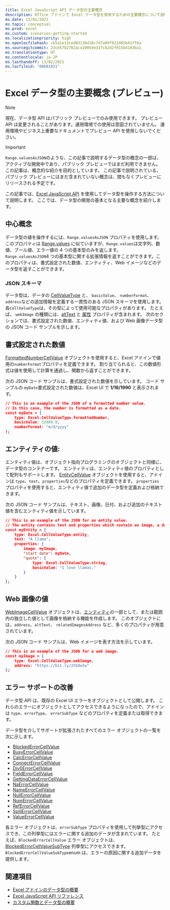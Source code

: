 ```yaml
---
title: Excel JavaScript API データ型の主要概念
description: Office アドインで Excel データ型を使用するための主要概念について説明します。
ms.date: 11/01/2021
ms.topic: conceptual
ms.prod: excel
ms.custom: scenarios:getting-started
ms.localizationpriority: high
ms.openlocfilehash: cb5a1e13ced03116d10c7d7a09f822485b41ff6a
ms.sourcegitcommit: 23ce57b2702aca19054e31fcb2d2f015b4183ba1
ms.translationtype: HT
ms.contentlocale: ja-JP
ms.lasthandoff: 11/02/2021
ms.locfileid: "60681831"
---
```

# <a name="excel-data-types-core-concepts-preview"></a>Excel データ型の主要概念 (プレビュー)

> [!NOTE]
> 現在、データ型 API はパブリック プレビューでのみ使用できます。 プレビュー API は変更されることがあります。運用環境での使用は意図されていません。 運用環境やビジネス上重要なドキュメントでプレビュー API を使用しないでください。

> [!IMPORTANT]
> `Range.valuesAsJSON`のような、この記事で説明するデータ型の概念の一部は、アクティブな開発中であり、パブリック プレビューではまだ利用できません。 この記事は、概念的な紹介を目的としています。 この記事で説明されている、パブリック プレビューにはまだ含まれていない概念は、間もなくプレビューにリリースされる予定です。

この記事では、[Excel JavaScript API](../reference/overview/excel-add-ins-reference-overview.md) を使用してデータ型を操作する方法について説明します。 ここでは、データ型の開発の基本となる主要な概念を紹介します。

## <a name="core-concepts"></a>中心概念

データ型の値を操作するには、`Range.valuesAsJSON` プロパティを使用します。 このプロパティは [Range.values](/javascript/api/excel/excel.range#values) に似ていますが、`Range.values`は文字列、数値、ブール値、エラー値の 4 つの基本型のみを返します。 `Range.valuesAsJSON`4 つの基本型に関する拡張情報を返すことができます。このプロパティは、書式設定された数値、エンティティ、Web イメージなどのデータ型を返すことができます。

### <a name="json-schema"></a>JSON スキーマ

データ型は、データの [CellValueType](/javascript/api/excel/excel.cellvaluetype) と、 `basicValue`、 `numberFormat`、 `address`などの追加情報を定義する一貫性のある JSON スキーマを使用します。 各`CellValueType`は、その型によって使用可能なプロパティがあります。 たとえば、 `webImage` の種類には、[altText](/javascript/api/excel/excel.webimagecellvalue#altText) と [属性](/javascript/api/excel/excel.webimagecellvalue#attribution) プロパティが含まれます。 次のセクションでは、書式設定された数値、エンティティ値、および Web 画像データ型の JSON コード サンプルを示します。

## <a name="formatted-number-values"></a>書式設定された数値

[FormattedNumberCellValue](/javascript/api/excel/excel.formattednumbercellvalue) オブジェクトを使用すると、Excel アドインで値用の`numberFormat`プロパティを定義できます。 割り当てられると、この数値形式は値を使用して計算を通過し、関数から返すことができます。

次の JSON コード サンプルは、書式設定された数値を示しています。 コード サンプルの `myDate`書式設定された数値は、Excel UI で **1/16/1990** と表示されます。

```json
// This is an example of the JSON of a formatted number value.
// In this case, the number is formatted as a date.
const myDate = {
    type: Excel.CellValueType.formattedNumber,
    basicValue: 32889.0,
    numberFormat: "m/d/yyyy"
};
```

## <a name="entity-values"></a>エンティティの値:

エンティティ値は、オブジェクト指向プログラミングのオブジェクトと同様に、データ型のコンテナーです。 エンティティは、エンティティ値のプロパティとして配列もサポートします。 [EntityCellValue](/javascript/api/excel/excel.entitycellvalue) オブジェクトを使用すると、アドインは `type`、`text`、`properties`などのプロパティを定義できます。 `properties` プロパティを使用すると、エンティティ値で追加のデータ型を定義および格納できます。

次の JSON コード サンプルは、テキスト、画像、日付、および追加のテキスト値を含むエンティティ値を示しています。

```json
// This is an example of the JSON for an entity value.
// The entity contains text and properties which contain an image, a date, and another text value.
const myEntity = {
    type: Excel.CellValueType.entity,
    text: "A llama",
    properties: {
        image: myImage,
        "start date": myDate,
        "quote": {
            type: Excel.CellValueType.string,
            basicValue: "I love llamas."
        }
    }
};
```

## <a name="web-image-values"></a>Web 画像の値

[WebImageCellValue](/javascript/api/excel/excel.webimagecellvalue) オブジェクトは、[エンティティ](#entity-values)の一部として、または範囲内の独立した値として画像を格納する機能を作成します。 このオブジェクトには、`address`、`altText`、 `relatedImagesAddress` など、多くのプロパティが用意されています。

次の JSON コード サンプルは、Web イメージを表す方法を示しています。

```json
// This is an example of the JSON for a web image.
const myImage = {
    type: Excel.CellValueType.webImage,
    address: "https://bit.ly/2YGOwtw"
};
```

## <a name="improved-error-support"></a>エラー サポートの改善

データ型 API は、既存の Excel UI エラーをオブジェクトとして公開します。 これらのエラーにオブジェクトとしてアクセスできるようになったので、アドインは `type`、`errorType`、 `errorSubType` などのプロパティを定義または取得できます。

データ型を介してサポートが拡張されたすべてのエラー オブジェクトの一覧を次に示します。

- [BlockedErrorCellValue](/javascript/api/excel/excel.blockederrorcellvalue)
- [BusyErrorCellValue](/javascript/api/excel/excel.busyerrorcellvalue)
- [CalcErrorCellValue](/javascript/api/excel/excel.calcerrorcellvalue)
- [ConnectErrorCellValue](/javascript/api/excel/excel.connecterrorcellvalue)
- [Div0ErrorCellValue](/javascript/api/excel/excel.div0errorcellvalue)
- [FieldErrorCellValue](/javascript/api/excel/excel.fielderrorcellvalue)
- [GettingDataErrorCellValue](/javascript/api/excel/excel.gettingdataerrorcellvalue)
- [NaErrorCellValue](/javascript/api/excel/excel.naerrorcellvalue)
- [NameErrorCellValue](/javascript/api/excel/excel.nameerrorcellvalue)
- [NullErrorCellValue](/javascript/api/excel/excel.nullerrorcellvalue)
- [NumErrorCellValue](/javascript/api/excel/excel.numerrorcellvalue)
- [RefErrorCellValue](/javascript/api/excel/excel.referrorcellvalue)
- [SpillErrorCellValue](/javascript/api/excel/excel.spillerrorcellvalue)
- [ValueErrorCellValue](/javascript/api/excel/excel.valueerrorcellvalue)

各エラー オブジェクトは、`errorSubType` プロパティを使用して列挙型にアクセスでき、この列挙型にはエラーに関する追加のデータが含まれています。 たとえば、`BlockedErrorCellValue` エラー オブジェクトは、[BlockedErrorCellValueSubType](/javascript/api/excel/excel.blockederrorcellvaluesubtype) 列挙型にアクセスできます。 `BlockedErrorCellValueSubType`enum は、エラーの原因に関する追加データを提供します。

## <a name="see-also"></a>関連項目

- [Excel アドインのデータ型の概要](/excel-data-types-overview.md)
- [Excel JavaScript API リファレンス](../reference/overview/excel-add-ins-reference-overview.md)
- [カスタム関数とデータ型の概要](/custom-functions-data-types-overview.md)